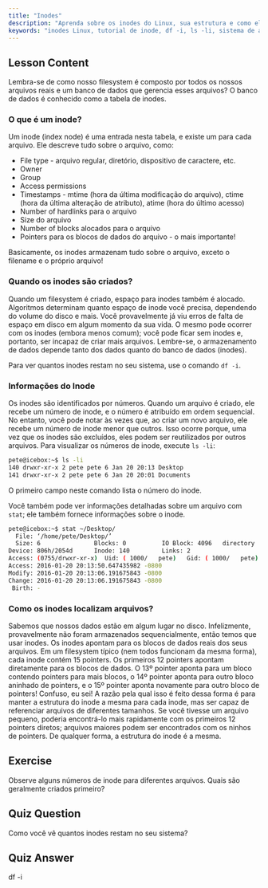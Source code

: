 ```yaml
---
title: "Inodes"
description: "Aprenda sobre os inodes do Linux, sua estrutura e como eles gerenciam arquivos. Entenda os números de inode e use `df -i` e `ls -li` para verificar o uso de inodes. Comece sua jornada no Linux!"
keywords: "inodes Linux, tutorial de inode, df -i, ls -li, sistema de arquivos Linux, Linux para iniciantes, guia Linux"
---
```


## Lesson Content

Lembra-se de como nosso filesystem é composto por todos os nossos arquivos reais e um banco de dados que gerencia esses arquivos? O banco de dados é conhecido como a tabela de inodes.

### O que é um inode?

Um inode (index node) é uma entrada nesta tabela, e existe um para cada arquivo. Ele descreve tudo sobre o arquivo, como:

- File type - arquivo regular, diretório, dispositivo de caractere, etc.
- Owner
- Group
- Access permissions
- Timestamps - mtime (hora da última modificação do arquivo), ctime (hora da última alteração de atributo), atime (hora do último acesso)
- Number of hardlinks para o arquivo
- Size do arquivo
- Number of blocks alocados para o arquivo
- Pointers para os blocos de dados do arquivo - o mais importante!

Basicamente, os inodes armazenam tudo sobre o arquivo, exceto o filename e o próprio arquivo!

### Quando os inodes são criados?

Quando um filesystem é criado, espaço para inodes também é alocado. Algoritmos determinam quanto espaço de inode você precisa, dependendo do volume do disco e mais. Você provavelmente já viu erros de falta de espaço em disco em algum momento da sua vida. O mesmo pode ocorrer com os inodes (embora menos comum); você pode ficar sem inodes e, portanto, ser incapaz de criar mais arquivos. Lembre-se, o armazenamento de dados depende tanto dos dados quanto do banco de dados (inodes).

Para ver quantos inodes restam no seu sistema, use o comando `df -i`.

### Informações do Inode

Os inodes são identificados por números. Quando um arquivo é criado, ele recebe um número de inode, e o número é atribuído em ordem sequencial. No entanto, você pode notar às vezes que, ao criar um novo arquivo, ele recebe um número de inode menor que outros. Isso ocorre porque, uma vez que os inodes são excluídos, eles podem ser reutilizados por outros arquivos. Para visualizar os números de inode, execute `ls -li`:

```bash
pete@icebox:~$ ls -li
140 drwxr-xr-x 2 pete pete 6 Jan 20 20:13 Desktop
141 drwxr-xr-x 2 pete pete 6 Jan 20 20:01 Documents
```

O primeiro campo neste comando lista o número do inode.

Você também pode ver informações detalhadas sobre um arquivo com `stat`; ele também fornece informações sobre o inode.

```bash
pete@icebox:~$ stat ~/Desktop/
  File: ‘/home/pete/Desktop/’
  Size: 6               Blocks: 0          IO Block: 4096   directory
Device: 806h/2054d      Inode: 140         Links: 2
Access: (0755/drwxr-xr-x)  Uid: ( 1000/   pete)   Gid: ( 1000/   pete)
Access: 2016-01-20 20:13:50.647435982 -0800
Modify: 2016-01-20 20:13:06.191675843 -0800
Change: 2016-01-20 20:13:06.191675843 -0800
 Birth: -
```

### Como os inodes localizam arquivos?

Sabemos que nossos dados estão em algum lugar no disco. Infelizmente, provavelmente não foram armazenados sequencialmente, então temos que usar inodes. Os inodes apontam para os blocos de dados reais dos seus arquivos. Em um filesystem típico (nem todos funcionam da mesma forma), cada inode contém 15 pointers. Os primeiros 12 pointers apontam diretamente para os blocos de dados. O 13º pointer aponta para um bloco contendo pointers para mais blocos, o 14º pointer aponta para outro bloco aninhado de pointers, e o 15º pointer aponta novamente para outro bloco de pointers! Confuso, eu sei! A razão pela qual isso é feito dessa forma é para manter a estrutura do inode a mesma para cada inode, mas ser capaz de referenciar arquivos de diferentes tamanhos. Se você tivesse um arquivo pequeno, poderia encontrá-lo mais rapidamente com os primeiros 12 pointers diretos; arquivos maiores podem ser encontrados com os ninhos de pointers. De qualquer forma, a estrutura do inode é a mesma.

## Exercise

Observe alguns números de inode para diferentes arquivos. Quais são geralmente criados primeiro?

## Quiz Question

Como você vê quantos inodes restam no seu sistema?

## Quiz Answer

df -i

